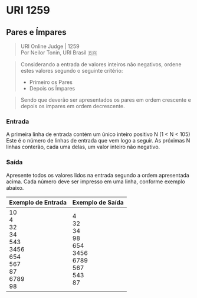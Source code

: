 # URI 1259

## Pares e Ímpares

>URI Online Judge | 1259  
Por Neilor Tonin, URI Brasil :brazil:  

>Considerando a entrada de valores inteiros não negativos, ordene estes valores segundo o seguinte critério:  
>- Primeiro os Pares  
>- Depois os Ímpares  

>Sendo que deverão ser apresentados os pares em ordem crescente e depois os ímpares em ordem decrescente.

### Entrada

A primeira linha de entrada contém um único inteiro positivo N (1 < N < 105) Este é o número de linhas de entrada que vem logo a seguir. As próximas N linhas conterão, cada uma delas, um valor inteiro não negativo.  

### Saída

Apresente todos os valores lidos na entrada segundo a ordem apresentada acima. Cada número deve ser impresso em uma linha, conforme exemplo abaixo.  

|Exemplo de Entrada|Exemplo de Saída|
|-|-|
|10<br>4<br>32<br>34<br>543<br>3456<br>654<br>567<br>87<br>6789<br>98|4<br>32<br>34<br>98<br>654<br>3456<br>6789<br>567<br>543<br>87|
